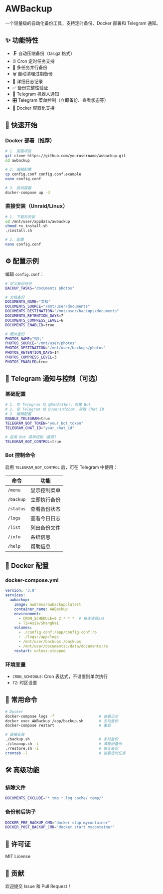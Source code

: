 # AWBackup

一个轻量级的自动化备份工具，支持定时备份、Docker 部署和 Telegram 通知。

## ✨ 功能特性

- 🗜️ 自动压缩备份（tar.gz 格式）
- ⏰ Cron 定时任务支持
- 📁 多任务并行备份
- 🗑️ 自动清理过期备份
- 📝 详细日志记录
- ✅ 备份完整性验证
- 📧 Telegram 机器人通知
- 🎛️ Telegram 菜单控制（立即备份、查看状态等）
- 🐳 Docker 容器化支持

## 🚀 快速开始

### Docker 部署（推荐）

```bash
# 1. 克隆项目
git clone https://github.com/yourusername/awbackup.git
cd awbackup

# 2. 编辑配置
cp config.conf config.conf.example
nano config.conf

# 3. 启动容器
docker-compose up -d
```

### 直接安装（Unraid/Linux）

```bash
# 1. 下载并安装
cd /mnt/user/appdata/awbackup
chmod +x install.sh
./install.sh

# 2. 配置
nano config.conf
```

## ⚙️ 配置示例

编辑 `config.conf`：

```bash
# 定义备份任务
BACKUP_TASKS="documents photos"

# 文档备份
DOCUMENTS_NAME="文档"
DOCUMENTS_SOURCE="/mnt/user/documents"
DOCUMENTS_DESTINATION="/mnt/user/backups/documents"
DOCUMENTS_RETENTION_DAYS=7
DOCUMENTS_COMPRESS_LEVEL=6
DOCUMENTS_ENABLED=true

# 照片备份
PHOTOS_NAME="照片"
PHOTOS_SOURCE="/mnt/user/photos"
PHOTOS_DESTINATION="/mnt/user/backups/photos"
PHOTOS_RETENTION_DAYS=14
PHOTOS_COMPRESS_LEVEL=3
PHOTOS_ENABLED=true
```

## 📱 Telegram 通知与控制（可选）

### 基础配置

```bash
# 1. 在 Telegram 找 @BotFather，创建 Bot
# 2. 在 Telegram 找 @userinfobot，获取 Chat ID
# 3. 编辑配置
ENABLE_TELEGRAM=true
TELEGRAM_BOT_TOKEN="your_bot_token"
TELEGRAM_CHAT_ID="your_chat_id"

# 启用 Bot 菜单控制（推荐）
TELEGRAM_BOT_CONTROL=true
```

### Bot 控制命令

启用 `TELEGRAM_BOT_CONTROL` 后，可在 Telegram 中使用：

| 命令 | 功能 |
|------|------|
| `/menu` | 显示控制菜单 |
| `/backup` | 立即执行备份 |
| `/status` | 查看备份状态 |
| `/logs` | 查看今日日志 |
| `/list` | 列出备份文件 |
| `/info` | 系统信息 |
| `/help` | 帮助信息 |

## 🐳 Docker 配置

### docker-compose.yml

```yaml
version: '3.8'
services:
  awbackup:
    image: awdress/awbackup:latest
    container_name: AWBackup
    environment:
      - CRON_SCHEDULE=0 2 * * *  # 每天凌晨2点
      - TZ=Asia/Shanghai
    volumes:
      - ./config.conf:/app/config.conf:ro
      - ./logs:/app/logs
      - /mnt/user/backups:/backups
      - /mnt/user/documents:/data/documents:ro
    restart: unless-stopped
```

### 环境变量

- `CRON_SCHEDULE`: Cron 表达式，不设置则单次执行
- `TZ`: 时区设置

## 🔧 常用命令

```bash
# Docker
docker-compose logs -f                    # 查看日志
docker exec AWBackup /app/backup.sh       # 手动备份
docker-compose restart                    # 重启

# 直接安装
./backup.sh                               # 手动备份
./cleanup.sh -i                           # 清理旧备份
./restore.sh -i                           # 恢复备份
crontab -l                                # 查看定时任务
```

## 🛠️ 高级功能

### 排除文件

```bash
DOCUMENTS_EXCLUDE="*.tmp *.log cache/ temp/"
```

### 备份前后钩子

```bash
DOCKER_PRE_BACKUP_CMD="docker stop mycontainer"
DOCKER_POST_BACKUP_CMD="docker start mycontainer"
```

## 📝 许可证

MIT License

## 🤝 贡献

欢迎提交 Issue 和 Pull Request！
